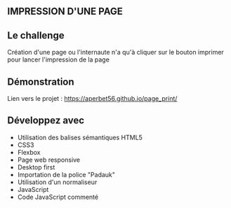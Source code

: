 ## IMPRESSION D'UNE PAGE

## Le challenge

Création d'une page ou l'internaute n'a qu'à cliquer sur le bouton imprimer pour lancer l'impression de la page

## Démonstration

Lien vers le projet : https://aperbet56.github.io/page_print/

## Développez avec

- Utilisation des balises sémantiques HTML5
- CSS3
- Flexbox
- Page web responsive
- Desktop first
- Importation de la police "Padauk"
- Utilisation d'un normaliseur
- JavaScript
- Code JavaScript commenté
